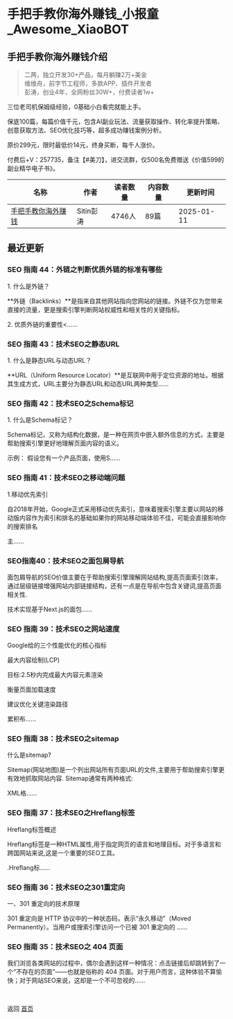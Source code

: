 # 手把手教你海外赚钱_小报童_Awesome_XiaoBOT

## 手把手教你海外赚钱介绍
> 二两，独立开发30+产品，每月躺赚2万+美金    
维维舟，前字节工程师，多款APP、插件开发者    
彭涛，创业4年，全网粉丝30W+，付费读者1w+    
    
三位老司机保姆级经验，0基础小白看完就能上手。    
    
保底100篇，每篇价值千元，包含AI副业玩法、流量获取操作、转化率提升策略、创意获取方法、SEO优化技巧等，超多成功赚钱案例分析。    
    
原价299元，限时最低价14元，终身买断，每千人涨价。    
    
付费后+V：257735，备注【#美刀】，进交流群，仅500名免费赠送《价值599的副业精华电子书》。  
  


|名称|作者|读者数量|内容数量|更新时间|
|---|---|---|---|---|
|[手把手教你海外赚钱](https://xiaobot.net/p/books?refer=0b133df9-27dc-423b-8101-639049001c13)|Sitin彭涛|4746人|89篇|2025-01-11|

## 最近更新
### SEO 指南 44：外链之判断优质外链的标准有哪些

1\. 什么是外链？

**外链（Backlinks）**是指来自其他网站指向您网站的链接。外链不仅为您带来直接的流量，更是搜索引擎判断网站权威性和相关性的关键指标。

2\. 优质外链的重要性<......

### SEO 指南 43：技术SEO之静态URL

1\. 什么是静态URL与动态URL？

**URL（Uniform Resource
Locator）**是互联网中用于定位资源的地址。根据其生成方式，URL主要分为静态URL和动态URL两种类型......

### SEO 指南 42：技术SEO之Schema标记

1\. 什么是Schema标记？

Schema标记，又称为结构化数据，是一种在网页中嵌入额外信息的方式，主要是帮助搜索引擎更好地理解页面内容的语义。

示例： 假设您有一个产品页面，使用S......

### SEO 指南 41：技术SEO之移动端问题

1.移动优先索引

自2018年开始，Google正式采用移动优先索引，意味着搜索引擎主要以网站的移动版内容作为索引和排名的基础如果你的网站移动端体验不佳，可能会直接影响你的搜索排名

主......

### SEO指南40：技术SEO之面包屑导航

面包屑导航的SEO价值主要在于帮助搜索引擎理解网站结构,提高页面索引效率，通过层级链接增强网站内部链接结构，还有一点是在导航中包含关键词,提高页面相关性.

技术实现基于Next.js的面包......

### SEO 指南 39：技术SEO之网站速度

Google给的三个性能优化的核心指标

最大内容绘制(LCP)

目标:2.5秒内完成最大内容元素渲染

衡量页面加载速度

建议优化关键渲染路径

累积布......

### SEO 指南 38：技术SEO之sitemap

什么是sitemap?

Sitemap(网站地图)是一个列出网站所有页面URL的文件,主要用于帮助搜索引擎更有效地抓取网站内容. Sitemap通常有两种格式:

XML格......

### SEO 指南 37：技术SEO之Hreflang标签

Hreflang标签概述

Hreflang标签是一种HTML属性,用于指定网页的语言和地理目标。对于多语言和跨国网站来说,这是一个重要的SEO工具。

.Hreflang标......

### SEO 指南 36：技术SEO之301重定向

一、301 重定向的技术原理

301 重定向是 HTTP 协议中的一种状态码，表示“永久移动”（Moved Permanently）。当用户或搜索引擎访问一个已被 301 重定向的
......

### SEO 指南 35：技术SEO之 404 页面

我们浏览各类网站的过程中，偶尔会遇到这样一种情况：点击链接后却跳转到了一个“不存在的页面”——也就是俗称的 404
页面。对于用户而言，这种体验不算愉快；对于网站SEO来说，这却是一个不可忽视的......


<a href="https://github.com/Reno9527/awesome-xiaobot" style="color: white; text-decoration: none;">awesome-xiaobot</a>

返回 [首页](../README.md)
